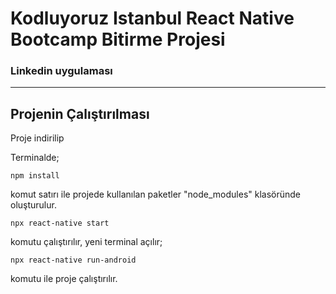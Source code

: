 # Kodluyoruz Istanbul React Native Bootcamp Bitirme Projesi
 
 ### Linkedin uygulaması
 
---
## Projenin Çalıştırılması
Proje indirilip

  Terminalde;
```
npm install

```
komut satırı ile projede kullanılan paketler "node_modules" klasöründe oluşturulur.
```
npx react-native start
```
komutu çalıştırılır, yeni terminal açılır;
```
npx react-native run-android
```
komutu ile proje çalıştırılır.
